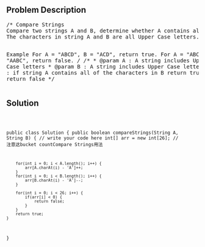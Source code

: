 <!--
<style>
  body { font-family: Arial, sans-serif; }
  .container { max-width: 100%; margin: auto; padding: 20px; }
  .comment-block { background-color: #f9f9f9; padding: 10px; border-left: 5px solid #ccc; max-width: 500px; margin: auto; word-wrap: break-word; white-space: pre-wrap; }
  .code-block { background-color: #f4f4f4; padding: 10px; border: 1px solid #ddd; }
</style>
-->

<div class='container'>
<h2>Problem Description</h2>
<div class='comment-block'>
<pre>
/* Compare Strings
Compare two strings A and B, determine whether A contains all of the characters in B.
The characters in string A and B are all Upper Case letters.

Example
For A = "ABCD", B = "ACD", return true.
For A = "ABCD", B = "AABC", return false.
*/
    /**
     * @param A : A string includes Upper Case letters
     * @param B : A string includes Upper Case letter
     * @return :  if string A contains all of the characters in B return true else return false
     */
</pre>
</div>

<h2>Solution</h2>
<div class='code-block'>
<pre><code class='language-java'>

public class Solution {
    public boolean compareStrings(String A, String B) {
        // write your code here
        int[] arr = new int[26]; // 注意这bucket countCompare Strings用法
        
        for(int i = 0; i < A.length(); i++) {
            arr[A.charAt(i) - 'A']++;
        }
        for(int i = 0; i < B.length(); i++) {
            arr[B.charAt(i) - 'A']--;
        }
        
        for(int i = 0; i < 26; i++) {
            if(arr[i] < 0) {
                return false;
            }
        }
        return true;
    }
}</code></pre>
</div>
</div>
